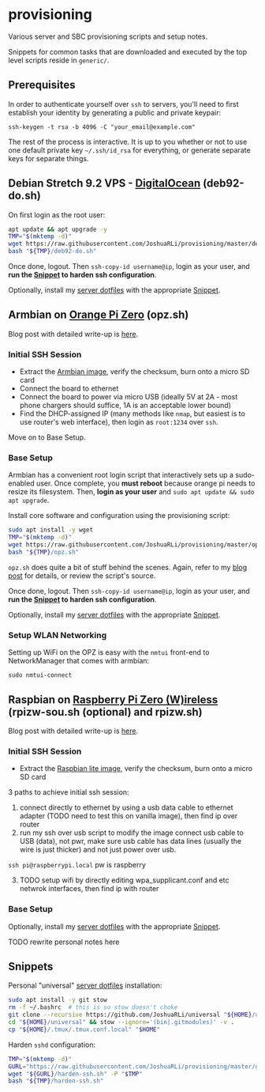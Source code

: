 # provisioning
Various server and SBC provisioning scripts and setup notes.

Snippets for common tasks that are downloaded and executed by the top level scripts reside in `generic/`.


## Prerequisites

In order to authenticate yourself over `ssh` to servers, you'll need to first establish your identity by generating a public and private keypair:

`ssh-keygen -t rsa -b 4096 -C "your_email@example.com"`

The rest of the process is interactive. It is up to you whether or not to use one default private key `~/.ssh/id_rsa` for everything, or generate separate keys for separate things.


## Debian Stretch 9.2 VPS - [DigitalOcean](https://www.digitalocean.com) (deb92-do.sh)

On first login as the root user:

```bash
apt update && apt upgrade -y
TMP="$(mktemp -d)"
wget https://raw.githubusercontent.com/JoshuaRLi/provisioning/master/deb92-do.sh -P "$TMP"
bash "${TMP}/deb92-do.sh"
```

Once done, logout. Then `ssh-copy-id username@ip`, login as your user, and **run the [Snippet](#snippets) to harden ssh configuration**.

Optionally, install my [server dotfiles][1] with the appropriate [Snippet](#snippets).



## Armbian on [Orange Pi Zero](http://www.orangepi.org/orangepizero) (opz.sh)

Blog post with detailed write-up is [here](https://tildeslash.io/2017/10/26/Setup-Orange-Pi-Zero-running-Armbian-on-WLAN/).


### Initial SSH Session

* Extract the [Armbian image](https://www.armbian.com/orange-pi-zero/), verify the checksum, burn onto a micro SD card
* Connect the board to ethernet
* Connect the board to power via micro USB (ideally 5V at 2A - most phone chargers should suffice, 1A is an acceptable lower bound)
* Find the DHCP-assigned IP (many methods like `nmap`, but easiest is to use router's web interface), then login as `root:1234` over `ssh`.

Move on to Base Setup.


### Base Setup

Armbian has a convenient root login script that interactively sets up a sudo-enabled user. Once complete, you **must reboot** because orange pi needs to resize its filesystem. Then, **login as your user** and `sudo apt update && sudo apt upgrade`.

Install core software and configuration using the provisioning script:

```bash
sudo apt install -y wget
TMP="$(mktemp -d)"
wget https://raw.githubusercontent.com/JoshuaRLi/provisioning/master/opz.sh -P "$TMP"
bash "${TMP}/opz.sh"
```

`opz.sh` does quite a bit of stuff behind the scenes. Again, refer to my [blog post](https://tildeslash.io/2017/10/26/Setup-Orange-Pi-Zero-running-Armbian-on-WLAN/) for details, or review the script's source.

Once done, logout. Then `ssh-copy-id username@ip`, login as your user, and **run the [Snippet](#snippets) to harden ssh configuration**.

Optionally, install my [server dotfiles][1] with the appropriate [Snippet](#snippets).


### Setup WLAN Networking

Setting up WiFi on the OPZ is easy with the `nmtui` front-end to NetworkManager that comes with armbian:

`sudo nmtui-connect`


## Raspbian on [Raspberry Pi Zero (W)ireless](https://www.raspberrypi.org/products/raspberry-pi-zero-w/) (rpizw-sou.sh (optional) and rpizw.sh)

Blog post with detailed write-up is [here](https://tildeslash.io/TODO).

### Initial SSH Session

* Extract the [Raspbian lite image](), verify the checksum, burn onto a micro SD card

3 paths to achieve initial ssh session:
1. connect directly to ethernet by using a usb data cable to ethernet adapter (TODO need to test this on vanilla image), then find ip over router
2. run my ssh over usb script to modify the image
connect usb cable to USB (data), not pwr, make sure usb cable has data lines (usually the wire is just thicker) and not just power over usb.

`ssh pi@raspberrypi.local` pw is raspberry

3. TODO setup wifi by directly editing wpa_supplicant.conf and etc netwrok interfaces, then find ip with router


### Base Setup

Optionally, install my [server dotfiles][1] with the appropriate [Snippet](#snippets).

TODO rewrite personal notes here


## Snippets

Personal "universal" [server dotfiles][1] installation:

```bash
sudo apt install -y git stow
rm -f ~/.bashrc  # this is so stow doesn't choke
git clone --recursive https://github.com/JoshuaRLi/universal "${HOME}/universal"
cd "${HOME}/universal" && stow --ignore='(bin|.gitmodules)' -v .
cp "${HOME}/.tmux/.tmux.conf.local" "$HOME"
```

Harden `sshd` configuration:

```bash
TMP="$(mktemp -d)"
GURL="https://raw.githubusercontent.com/JoshuaRLi/provisioning/master/generic"
wget "${GURL}/harden-ssh.sh" -P "$TMP"
bash "${TMP}/harden-ssh.sh"
```

[1]: https://github.com/JoshuaRLi/universal
